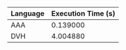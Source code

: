 | Language | Execution Time (s) |
|-----------|---------------------|
| AAA | 0.139000 |
| DVH | 4.004880 |
